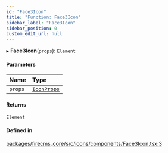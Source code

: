```yaml
---
id: "Face3Icon"
title: "Function: Face3Icon"
sidebar_label: "Face3Icon"
sidebar_position: 0
custom_edit_url: null
---
```


▸ **Face3Icon**(`props`): `Element`

#### Parameters

| Name | Type |
| :------ | :------ |
| `props` | [`IconProps`](../types/IconProps.md) |

#### Returns

`Element`

#### Defined in

[packages/firecms_core/src/icons/components/Face3Icon.tsx:3](https://github.com/FireCMSco/firecms/blob/d45f3739/packages/firecms_core/src/icons/components/Face3Icon.tsx#L3)
